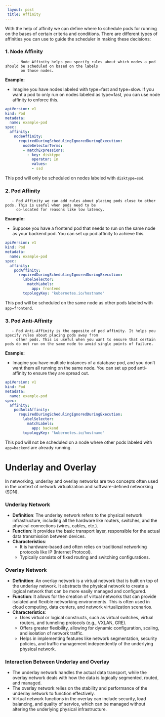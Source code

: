 ```yaml
---
 layout: post
 title: Affinity
---
```

 
With the help of affinity we can define where to schedule pods for running on the bases of certain criteria and conditions. There are different types of affinities you can use to guide the scheduler in making these decisions:


### 1. **Node Affinity**
        
       - - Node Affinity helps you specify rules about which nodes a pod should be scheduled on based on the labels 
           on those nodes.

**Example:**
 
- Imagine you have nodes labeled with type=fast and type=slow. If you want a pod to only run on nodes labeled as 
  type=fast, you can use node affinity to enforce this.

```yaml
apiVersion: v1
kind: Pod
metadata:
  name: example-pod
spec:
  affinity:
    nodeAffinity:
      requiredDuringSchedulingIgnoredDuringExecution:
        nodeSelectorTerms:
        - matchExpressions:
          - key: disktype
            operator: In
            values:
            - ssd
```
This pod will only be scheduled on nodes labeled with `disktype=ssd`.


### 2. **Pod Affinity**

       - Pod Affinity we can add rules about placing pods close to other pods. This is useful when pods need to be  
         co-located for reasons like low latency.

**Example:**
     
- Suppose you have a frontend pod that needs to run on the same node as your backend pod. You can set up pod 
  affinity to achieve this.

```yaml
apiVersion: v1
kind: Pod
metadata:
  name: example-pod
spec:
  affinity:
    podAffinity:
      requiredDuringSchedulingIgnoredDuringExecution:
        labelSelector:
          matchLabels:
            app: frontend
        topologyKey: "kubernetes.io/hostname"
```
This pod will be scheduled on the same node as other pods labeled with `app=frontend`.

### 3. **Pod Anti-Affinity**
       - Pod Anti-Affinity is the opposite of pod affinity. It helps you specify rules about placing pods away from 
         other pods. This is useful when you want to ensure that certain pods do not run on the same node to avoid single points of failure.

**Example:**
- Imagine you have multiple instances of a database pod, and you don’t want them all running on the same node.
  You can set up pod anti-affinity to ensure they are spread out.

```yaml
apiVersion: v1
kind: Pod
metadata:
  name: example-pod
spec:
  affinity:
    podAntiAffinity:
      requiredDuringSchedulingIgnoredDuringExecution:
        labelSelector:
          matchLabels:
            app: backend
        topologyKey: "kubernetes.io/hostname"
```
This pod will not be scheduled on a node where other pods labeled with `app=backend` are already running.


# Underlay and Overlay 

In networking, underlay and overlay networks are two concepts often used in the context of network virtualization and software-defined networking (SDN).

### Underlay Network
- **Definition**: The underlay network refers to the physical network infrastructure, including all the hardware 
                  like routers, switches, and the physical connections (wires, cables, etc.).
- **Function**: It provides the basic transport layer, responsible for the actual data transmission between devices.
- **Characteristics**:
  - It is hardware-based and often relies on traditional networking protocols like IP (Internet Protocol).
  - Typically consists of fixed routing and switching configurations.

### Overlay Network
- **Definition**: An overlay network is a virtual network that is built on top of the underlay network. It abstracts 
                  the physical network to create a logical network that can be more easily managed and configured.
- **Function**: It allows for the creation of virtual networks that can provide isolated and flexible networking 
                environments. This is often used in cloud computing, data centers, and network virtualization scenarios.
- **Characteristics**:
  - Uses virtual or logical constructs, such as virtual switches, virtual routers, and tunneling protocols (e.g., VXLAN, GRE).
  - Offers greater flexibility, allowing for dynamic configuration, scaling, and isolation of network traffic.
  - Helps in implementing features like network segmentation, security policies, and traffic management independently of the underlying physical network.

### Interaction Between Underlay and Overlay
- The underlay network handles the actual data transport, while the overlay network deals with how the data is 
  logically segmented, routed, and managed.
- The overlay network relies on the stability and performance of the underlay network to function effectively.
- Virtual network functions in the overlay can include security, load balancing, and quality of service, which can 
  be managed without altering the underlying physical infrastructure.


